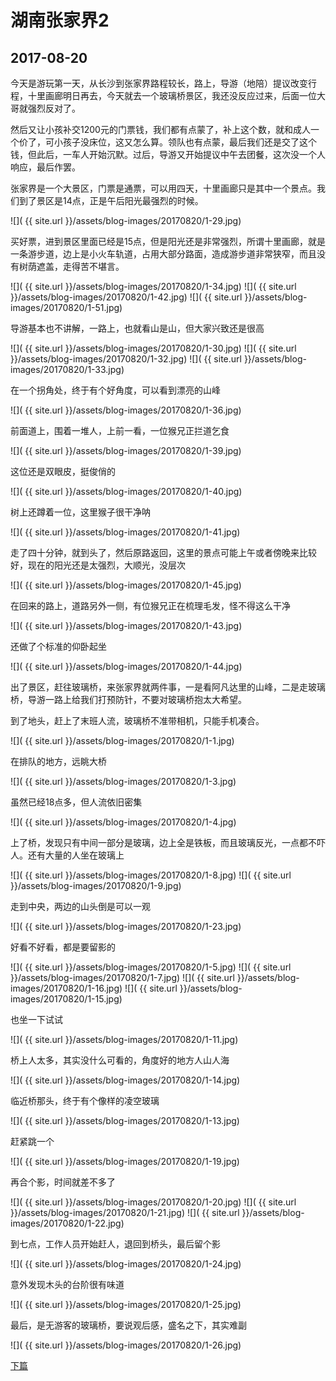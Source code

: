 湖南张家界2
====================

2017-08-20
------------------------

今天是游玩第一天，从长沙到张家界路程较长，路上，导游（地陪）提议改变行程，十里画廊明日再去，今天就去一个玻璃桥景区，我还没反应过来，后面一位大哥就强烈反对了。

然后又让小孩补交1200元的门票钱，我们都有点蒙了，补上这个数，就和成人一个价了，可小孩子没床位，这又怎么算。领队也有点蒙，最后我们还是交了这个钱，但此后，一车人开始沉默。过后，导游又开始提议中午去团餐，这次没一个人响应，最后作罢。

张家界是一个大景区，门票是通票，可以用四天，十里画廊只是其中一个景点。我们到了景区是14点，正是午后阳光最强烈的时候。

![]( {{ site.url }}/assets/blog-images/20170820/1-29.jpg)

买好票，进到景区里面已经是15点，但是阳光还是非常强烈，所谓十里画廊，就是一条游步道，边上是小火车轨道，占用大部分路面，造成游步道非常狭窄，而且没有树荫遮盖，走得苦不堪言。

![]( {{ site.url }}/assets/blog-images/20170820/1-34.jpg)
![]( {{ site.url }}/assets/blog-images/20170820/1-42.jpg)
![]( {{ site.url }}/assets/blog-images/20170820/1-51.jpg)

导游基本也不讲解，一路上，也就看山是山，但大家兴致还是很高

![]( {{ site.url }}/assets/blog-images/20170820/1-30.jpg)
![]( {{ site.url }}/assets/blog-images/20170820/1-32.jpg)
![]( {{ site.url }}/assets/blog-images/20170820/1-33.jpg)

在一个拐角处，终于有个好角度，可以看到漂亮的山峰

![]( {{ site.url }}/assets/blog-images/20170820/1-36.jpg)

前面道上，围着一堆人，上前一看，一位猴兄正拦道乞食

![]( {{ site.url }}/assets/blog-images/20170820/1-39.jpg)

这位还是双眼皮，挺俊俏的

![]( {{ site.url }}/assets/blog-images/20170820/1-40.jpg)

树上还蹲着一位，这里猴子很干净呐

![]( {{ site.url }}/assets/blog-images/20170820/1-41.jpg)

走了四十分钟，就到头了，然后原路返回，这里的景点可能上午或者傍晚来比较好，现在的阳光还是太强烈，大顺光，没层次

![]( {{ site.url }}/assets/blog-images/20170820/1-45.jpg)

在回来的路上，道路另外一侧，有位猴兄正在梳理毛发，怪不得这么干净

![]( {{ site.url }}/assets/blog-images/20170820/1-43.jpg)

还做了个标准的仰卧起坐

![]( {{ site.url }}/assets/blog-images/20170820/1-44.jpg)

出了景区，赶往玻璃桥，来张家界就两件事，一是看阿凡达里的山峰，二是走玻璃桥，导游一路上给我们打预防针，不要对玻璃桥抱太大希望。

到了地头，赶上了末班人流，玻璃桥不准带相机，只能手机凑合。

![]( {{ site.url }}/assets/blog-images/20170820/1-1.jpg)

在排队的地方，远眺大桥

![]( {{ site.url }}/assets/blog-images/20170820/1-3.jpg)

虽然已经18点多，但人流依旧密集

![]( {{ site.url }}/assets/blog-images/20170820/1-4.jpg)

上了桥，发现只有中间一部分是玻璃，边上全是铁板，而且玻璃反光，一点都不吓人。还有大量的人坐在玻璃上

![]( {{ site.url }}/assets/blog-images/20170820/1-8.jpg)
![]( {{ site.url }}/assets/blog-images/20170820/1-9.jpg)

走到中央，两边的山头倒是可以一观

![]( {{ site.url }}/assets/blog-images/20170820/1-23.jpg)

好看不好看，都是要留影的

![]( {{ site.url }}/assets/blog-images/20170820/1-5.jpg)
![]( {{ site.url }}/assets/blog-images/20170820/1-7.jpg)
![]( {{ site.url }}/assets/blog-images/20170820/1-16.jpg)
![]( {{ site.url }}/assets/blog-images/20170820/1-15.jpg)

也坐一下试试

![]( {{ site.url }}/assets/blog-images/20170820/1-11.jpg)

桥上人太多，其实没什么可看的，角度好的地方人山人海

![]( {{ site.url }}/assets/blog-images/20170820/1-14.jpg)

临近桥那头，终于有个像样的凌空玻璃

![]( {{ site.url }}/assets/blog-images/20170820/1-13.jpg)

赶紧跳一个

![]( {{ site.url }}/assets/blog-images/20170820/1-19.jpg)

再合个影，时间就差不多了

![]( {{ site.url }}/assets/blog-images/20170820/1-20.jpg)
![]( {{ site.url }}/assets/blog-images/20170820/1-21.jpg)
![]( {{ site.url }}/assets/blog-images/20170820/1-22.jpg)

到七点，工作人员开始赶人，退回到桥头，最后留个影

![]( {{ site.url }}/assets/blog-images/20170820/1-24.jpg)

意外发现木头的台阶很有味道

![]( {{ site.url }}/assets/blog-images/20170820/1-25.jpg)

最后，是无游客的玻璃桥，要说观后感，盛名之下，其实难副

![]( {{ site.url }}/assets/blog-images/20170820/1-26.jpg)

[下篇](/2017/08/21/张家界3.html)